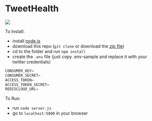 TweetHealth
============

![](http://i.imgur.com/4ne9TdD.png)

To Install:
- install [node.js](http://nodejs.org/)
- download this repo (`git clone` or download the [zip file](https://github.com/eltacodeldiablo/tweet-health.git))
- cd to the folder and run `npm install`
- create the `.env` file (just copy .env-sample and replace it with your twitter credentials)

```javascript
CONSUMER_KEY=
CONSUMER_SECRET=
ACCESS_TOKEN=
ACCESS_TOKEN_SECRET=
REDISCLOUD_URL=
```

To Run:
- run `node server.js`
- go to `localhost:5000` in your browser
